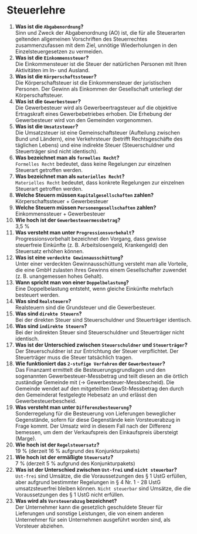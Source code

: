 # Steuerlehre

1. **Was ist die `Abgabenordnung`?**  
Sinn und Zweck der Abgabenordnung (AO) ist, die für alle Steuerarten geltenden allgemeinen Vorschriften des Steuerrechtes zusammenzufassen mit dem Ziel, unnötige Wiederholungen in den Einzelsteuergesetzen zu vermeiden.
2. **Was ist die `Einkommenssteuer`?**  
Die Einkommensteuer ist die Steuer der natürlichen Personen mit Ihren Aktivitäten im In- und Ausland.
3. **Was ist die `Körperschaftssteuer`?**  
Die Körperschaftsteuer ist die Einkommensteuer der juristischen Personen. Der Gewinn als Einkommen der Gesellschaft unterliegt der Körperschaftsteuer.
4. **Was ist die `Gewerbesteuer`?**  
Die Gewerbesteuer wird als Gewerbeertragsteuer auf die objektive Ertragskraft eines Gewerbebetriebes erhoben. Die Erhebung der Gewerbesteuer wird von den Gemeinden vorgenommen.
5. **Was ist die `Umsatzsteuer`?**  
Die Umsatzsteuer ist eine Gemeinschaftsteuer (Aufteilung zwischen Bund und Ländern), eine Verkehrsteuer (betrifft Rechtsgeschäfte des täglichen Lebens) und eine indirekte Steuer (Steuerschuldner und Steuerträger sind nicht identisch).
6. **Was bezeichnet man als `formelles Recht`?**  
`Formelles Recht` bedeutet, dass keine Regelungen zur einzelnen Steuerart getroffen werden.
7. **Was bezeichnet man als `materielles Recht`?**  
`Materielles Recht` bedeutet, dass konkrete Regelungen zur einzelnen Steuerart getroffen werden.
8. **Welche Steuern müssen `Kapitalgesellschaften` zahlen?**  
Körperschaftssteuer + Gewerbesteuer
9. **Welche Steuern müssen `Personengesellschaften` zahlen?**  
Einkommenssteuer + Gewerbesteuer 
10. **Wie hoch ist der `Gewerbesteuermessbetrag`?**  
3,5 %
11. **Was versteht man unter `Progressionsvorbehalt`?**  
Progressionsvorbehalt bezeichnet den Vorgang, dass gewisse steuerfreie Einkünfte (z. B. Arbeitslosengeld, Krankengeld) den Steuersatz erhöhen können.
12. **Was ist eine `verdeckte Gewinnausschüttung`?**  
Unter einer verdeckten Gewinnausschüttung versteht man alle Vorteile, die eine GmbH zulasten ihres Gewinns einem Gesellschafter zuwendet (z. B. unangemessen hohes Gehalt).
13. **Wann spricht man von einer `Doppelbelastung`?**  
Eine Doppelbelastung entsteht, wenn gleiche Einkünfte mehrfach besteuert werden.
14. **Was sind `Realsteuern`?**  
Realsteuern sind die Grundsteuer und die Gewerbesteuer.
15. **Was sind `direkte Steuern`?**  
Bei der direkten Steuer sind Steuerschuldner und Steuerträger identisch.
16. **Was sind `indirekte Steuern`?**  
Bei der indirekten Steuer sind Steuerschuldner und Steuerträger nicht identisch.
17. **Was ist der Unterschied zwischen `Steuerschuldner` und `Steuerträger`?**  
Der Steuerschuldner ist zur Entrichtung der Steuer verpflichtet.
Der Steuerträger muss die Steuer tatsächlich tragen.
18. **Wie funktioniert das `2-stufige Verfahren` der `Gewerbesteuer`?**  
Das Finanzamt ermittelt die Besteuerungsgrundlagen und den sogenannten Gewerbesteuer-Messbetrag und teilt diesen an die örtlich zuständige Gemeinde mit (-> Gewerbesteuer-Messbescheid). Die Gemeinde wendet auf den mitgeteilten GewSt-Messbetrag den durch den Gemeinderat festgelegte Hebesatz an und erlässt den Gewerbesteuerbescheid.
19. **Was versteht man unter `Differenzbesteuerung`?**  
Sonderregelung für die Besteuerung von Lieferungen beweglicher Gegenstände, sofern für diese Gegenstände kein Vorsteuerabzug in Frage kommt. Der Umsatz wird in diesem Fall nach der Differenz bemessen, um dem der Verkaufspreis den Einkaufspreis übersteigt (Marge).
20. **Wie hoch ist der `Regelsteuersatz`?**  
19 % (derzeit 16 % aufgrund des Konjunkturpakets)
21. **Wie hoch ist der ermäßigte `Steuersatz`?**  
7 % (derzeit 5 % aufgrund des Konjunkturpakets)
22. **Was ist der Unterschied zwischen `Ust-frei` und `nicht steuerbar`?**  
`Ust-frei` sind Umsätze, die die Voraussetzungen des § 1 UstG erfüllen, aber aufgrund bestimmter Regelungen in § 4 Nr. 1 - 28 UstG umsatzsteuerfrei bleiben können.
`Nicht steuerbar` sind Umsätze, die die Voraussetzungen des § 1 UstG nicht erfüllen. 
23. **Was wird als `Vorsteuerabzug` bezeichnet?**  
Der Unternehmer kann die gesetzlich geschuldete Steuer für Lieferungen und sonstige Leistungen, die von einem anderen Unternehmer für sein Unternehmen ausgeführt worden sind, als Vorsteuer abziehen.
